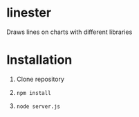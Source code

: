 linester
========

Draws lines on charts with different libraries

Installation
============

1. Clone repository

2. ``npm install``

3. ``node server.js``
